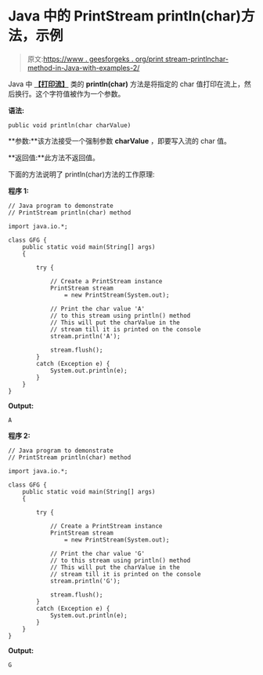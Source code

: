 # Java 中的 PrintStream println(char)方法，示例

> 原文:[https://www . geesforgeks . org/print stream-printlnchar-method-in-Java-with-examples-2/](https://www.geeksforgeeks.org/printstream-printlnchar-method-in-java-with-examples-2/)

Java 中 **[【打印流】](https://www.geeksforgeeks.org/java-io-printstream-class-java-set-1/)** 类的 **println(char)** 方法是将指定的 char 值打印在流上，然后换行。这个字符值被作为一个参数。

**语法:**

```
public void println(char charValue)
```

**参数:**该方法接受一个强制参数 **charValue** ，即要写入流的 char 值。

**返回值:**此方法不返回值。

下面的方法说明了 println(char)方法的工作原理:

**程序 1:**

```
// Java program to demonstrate
// PrintStream println(char) method

import java.io.*;

class GFG {
    public static void main(String[] args)
    {

        try {

            // Create a PrintStream instance
            PrintStream stream
                = new PrintStream(System.out);

            // Print the char value 'A'
            // to this stream using println() method
            // This will put the charValue in the
            // stream till it is printed on the console
            stream.println('A');

            stream.flush();
        }
        catch (Exception e) {
            System.out.println(e);
        }
    }
}
```

**Output:**

```
A

```

**程序 2:**

```
// Java program to demonstrate
// PrintStream println(char) method

import java.io.*;

class GFG {
    public static void main(String[] args)
    {

        try {

            // Create a PrintStream instance
            PrintStream stream
                = new PrintStream(System.out);

            // Print the char value 'G'
            // to this stream using println() method
            // This will put the charValue in the
            // stream till it is printed on the console
            stream.println('G');

            stream.flush();
        }
        catch (Exception e) {
            System.out.println(e);
        }
    }
}
```

**Output:**

```
G

```